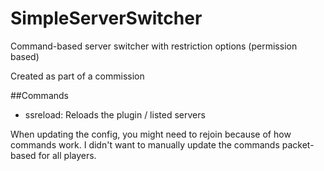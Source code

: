 # SimpleServerSwitcher
Command-based server switcher with restriction options (permission based)

Created as part of a commission

##Commands
  - ssreload: Reloads the plugin / listed servers

When updating the config, you might need to rejoin because of how commands work. I didn't want to manually update the commands packet-based for all players.
